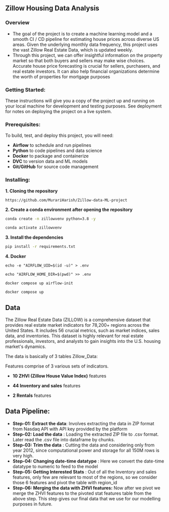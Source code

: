 ## Zillow Housing Data Analysis
### Overview

- The goal of the project is to create a machine learning model and a smooth CI / CD
pipeline for estimating house prices across diverse US areas. Given the underlying
monthly data frequency, this project uses the vast Zillow Real Estate Data, which is
updated weekly.
- Through this project, we can offer insightful information on the property market so
that both buyers and sellers may make wise choices. Accurate house price
forecasting is crucial for sellers, purchasers, and real estate investors. It can also
help financial organizations determine the worth of properties for mortgage purposes



### Getting Started:
These instructions will give you a copy of the project up and running on your local machine for development and testing purposes. See deployment for notes on deploying the project on a live system.
### Prerequisites:

To build, test, and deploy this project, you will need:

- **Airflow** to schedule and run pipelines
- **Python** to code pipelines and data science
- **Docker** to package and containerize
- **DVC** to version data and ML models
- **Git/GitHub** for source code management

### Installing:
**1. Cloning the repository**
````commandline
https://github.com/MurariHarish/Zillow-data-ML-project
````
**2. Create a conda environment after opening the repository**

```bash
conda create -n zillowvenv python=3.8 -y
```

```bash
conda activate zillowvenv
```

**3. Install the dependencies**
```bash
pip install -r requirements.txt
```
**4. Docker**
```commandline
echo -e "AIRFLOW_UID=$(id -u)" > .env
```

```
echo "AIRFLOW_HOME_DIR=$(pwd)" >> .env
```
 ```   
docker compose up airflow-init
```
```
docker compose up
```
## Data
The Zillow Real Estate Data (ZILLOW) is a
comprehensive dataset that provides real estate market indicators for 78,200+
regions across the United States. It includes 56 crucial metrics, such as market
indices, sales data, and inventories. This dataset is highly relevant for real estate
professionals, investors, and analysts to gain insights into the U.S. housing
market's dynamics.

The data is basically of 3 tables
Zillow_Data:

Features comprise of 3 various sets of indicators.

- **10 ZHVI (Zillow House Value Index)** features

- **44 Inventory and sales** features

- **2 Rentals** features

## Data Pipeline:

- **Step-01: Extract the data**: Involves extracting the data in ZIP format from Nasdaq API with API key provided by the platform
- **Step-02: Load the data** :  Loading the extracted ZIP file to .csv format. Later read the .csv file into dataframe by chunks.
- **Step-03: Trim the data** : Cutting the data and considering only from year 2012, since computational power and storage for all 150M rows is very high.
- **Step-04: Changing date-time datatype** : Here we convert the date-time datatype to numeric to feed to the model
- **Step-05: Getting Interested Stats** : Out of all the Inventory and sales features, only few are relevant to most of the regions, so we consider those 6 features and pivot the table with region_id
- **Step-06: Merging the data with ZHVI features:** Now after we pivot we merge the ZHVI features to the pivoted stat features table from the above step. This step gives our final data that we use for our modelling purposes in future.

